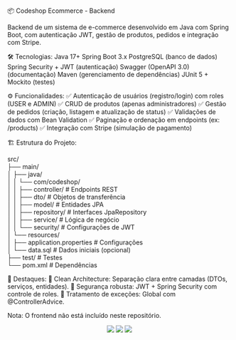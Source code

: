 📦 Codeshop Ecommerce - Backend

Backend de um sistema de e-commerce desenvolvido em Java com Spring Boot, com autenticação JWT, gestão de produtos, pedidos e integração com Stripe.

🛠 Tecnologias:
Java 17+
Spring Boot 3.x
PostgreSQL (banco de dados)
Spring Security + JWT (autenticação)
Swagger (OpenAPI 3.0) (documentação)
Maven (gerenciamento de dependências)
JUnit 5 + Mockito (testes)

⚙️ Funcionalidades:
✅ Autenticação de usuários (registro/login) com roles (USER e ADMIN)
✅ CRUD de produtos (apenas administradores)
✅ Gestão de pedidos (criação, listagem e atualização de status)
✅ Validações de dados com Bean Validation
✅ Paginação e ordenação em endpoints (ex: /products)
✅ Integração com Stripe (simulação de pagamento)

🏗️ Estrutura do Projeto:

src/  
├── main/  
│   ├── java/  
│   │   └── com/codeshop/  
│   │       ├── controller/    # Endpoints REST  
│   │       ├── dto/           # Objetos de transferência  
│   │       ├── model/         # Entidades JPA  
│   │       ├── repository/    # Interfaces JpaRepository  
│   │       ├── service/       # Lógica de negócio  
│   │       └── security/      # Configurações de JWT  
│   └── resources/  
│       ├── application.properties # Configurações  
│       └── data.sql           # Dados iniciais (opcional)  
├── test/                      # Testes  
└── pom.xml                    # Dependências  

📌 Destaques:
🔹 Clean Architecture: Separação clara entre camadas (DTOs, serviços, entidades).
🔹 Segurança robusta: JWT + Spring Security com controle de roles.
🔹 Tratamento de exceções: Global com @ControllerAdvice.

Nota: O frontend não está incluído neste repositório.

<p align="center"> <img src="https://img.shields.io/badge/Java-ED8B00?style=for-the-badge&logo=openjdk&logoColor=white" /> <img src="https://img.shields.io/badge/Spring_Boot-6DB33F?style=for-the-badge&logo=spring&logoColor=white" /> <img src="https://img.shields.io/badge/PostgreSQL-316192?style=for-the-badge&logo=postgresql&logoColor=white" /> </p>
